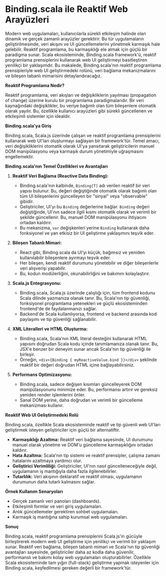 # Binding.scala ile Reaktif Web Arayüzleri

Modern web uygulamaları, kullanıcılarla sürekli etkileşim halinde olan dinamik ve gerçek zamanlı arayüzler gerektirir. Bu tür uygulamaların geliştirilmesinde, veri akışını ve UI güncellemelerini yönetmek karmaşık hale gelebilir. Reaktif programlama, bu karmaşıklığı ele almak için güçlü bir paradigma sunar. Scala ekosisteminde, Binding.scala framework'ü, reaktif programlama prensiplerini kullanarak web UI geliştirmeyi basitleştiren yenilikçi bir yaklaşımdır. Bu makalede, Binding.scala'nın reaktif programlama prensipleriyle web UI geliştirmedeki rolünü, veri bağlama mekanizmalarını ve bileşen tabanlı mimarisini detaylandıracağız.

**Reaktif Programlama Nedir?**

Reaktif programlama, veri akışları ve değişikliklerin yayılması (propagation of change) üzerine kurulu bir programlama paradigmalarıdır. Bir veri kaynağındaki değişiklikler, bu veriye bağımlı olan tüm bileşenlere otomatik olarak yayılır. Bu, özellikle kullanıcı arayüzleri gibi sürekli güncellenen ve etkileşimli sistemler için idealdir.

**Binding.scala'ya Giriş**

Binding.scala, Scala.js üzerinde çalışan ve reaktif programlama prensiplerini kullanarak web UI'ları oluşturmayı sağlayan bir framework'tür. Temel amacı, veri değişikliklerini otomatik olarak UI'ya yansıtarak geliştiricilerin manuel DOM manipülasyonu veya karmaşık durum yönetimiyle uğraşmasını engellemektir.

**Binding.scala'nın Temel Özellikleri ve Avantajları**

1.  **Reaktif Veri Bağlama (Reactive Data Binding):**
    *   Binding.scala'nın kalbinde, `Binding[T]` adı verilen reaktif bir veri yapısı bulunur. Bu, değeri değiştiğinde otomatik olarak bağımlı olan tüm UI bileşenlerini güncelleyen bir "sinyal" veya "observable" gibidir.
    *   Geliştiriciler, UI'yı bu `Binding` değerlerine bağlar. `Binding` değeri değiştiğinde, UI'nın sadece ilgili kısmı otomatik olarak ve verimli bir şekilde güncellenir. Bu, manuel DOM manipülasyonu ihtiyacını ortadan kaldırır.
    *   Bu mekanizma, `var` değişkenleri yerine `Binding` kullanarak daha fonksiyonel ve yan etkisiz bir UI geliştirme yaklaşımını teşvik eder.

2.  **Bileşen Tabanlı Mimari:**
    *   React gibi, Binding.scala da UI'yı küçük, bağımsız ve yeniden kullanılabilir bileşenlere ayırmayı teşvik eder.
    *   Her bileşen, kendi reaktif durumunu yönetebilir ve diğer bileşenlerle veri alışverişi yapabilir.
    *   Bu, kodun modülerliğini, okunabilirliğini ve bakımını kolaylaştırır.

3.  **Scala.js Entegrasyonu:**
    *   Binding.scala, Scala.js üzerinde çalıştığı için, tüm frontend kodunu Scala dilinde yazmanıza olanak tanır. Bu, Scala'nın tip güvenliği, fonksiyonel programlama yetenekleri ve güçlü ekosisteminden frontend'de de faydalanmanızı sağlar.
    *   Backend'de Scala kullanılıyorsa, frontend ve backend arasında kod paylaşımı ve tip güvenliği sağlanabilir.

4.  **XML Literalleri ve HTML Oluşturma:**
    *   Binding.scala, Scala'nın XML literal desteğini kullanarak HTML yapısını doğrudan Scala kodu içinde tanımlamanıza olanak tanır. Bu, JSX'e benzer bir deneyim sunar ancak Scala'nın tip güvenliği ile birleşir.
    *   Örneğin, `<div>{Binding { myReactiveValue.bind }}</div>` şeklinde reaktif bir değeri doğrudan HTML içine bağlayabilirsiniz.

5.  **Performans Optimizasyonu:**
    *   Binding.scala, sadece değişen kısımları güncelleyerek DOM manipülasyonunu minimize eder. Bu, performansı artırır ve gereksiz yeniden render işlemlerini önler.
    *   Sanal DOM yerine, daha doğrudan ve verimli bir güncelleme mekanizması kullanır.

**Reaktif Web UI Geliştirmedeki Rolü**

Binding.scala, özellikle Scala ekosisteminde reaktif ve tip güvenli web UI'ları geliştirmek isteyen geliştiriciler için güçlü bir alternatiftir.

*   **Karmaşıklığı Azaltma:** Reaktif veri bağlama sayesinde, UI durumunu manuel olarak yönetme ve DOM'u güncelleme karmaşıklığını ortadan kaldırır.
*   **Hata Azaltma:** Scala'nın tip sistemi ve reaktif prensipler, çalışma zamanı hatalarını azaltmaya yardımcı olur.
*   **Geliştirici Verimliliği:** Geliştiriciler, UI'nın nasıl güncelleneceğiyle değil, uygulamanın iş mantığıyla daha fazla ilgilenebilirler.
*   **Tutarlılık:** Veri akışının deklaratif ve reaktif olması, uygulamanın durumunun daha tutarlı kalmasını sağlar.

**Örnek Kullanım Senaryoları**

*   Gerçek zamanlı veri panoları (dashboards).
*   Etkileşimli formlar ve veri giriş uygulamaları.
*   Anlık güncellemeler gerektiren sohbet uygulamaları.
*   Karmaşık iş mantığına sahip kurumsal web uygulamaları.

**Sonuç**

Binding.scala, reaktif programlama prensiplerini Scala.js'in gücüyle birleştirerek modern web UI geliştirme için yenilikçi ve verimli bir yaklaşım sunar. Reaktif veri bağlama, bileşen tabanlı mimari ve Scala'nın tip güvenliği avantajları sayesinde, geliştiriciler daha az kodla daha güvenilir, performanslı ve bakımı kolay web uygulamaları oluşturabilirler. Özellikle Scala ekosisteminde tam yığın (full-stack) geliştirme yapmak isteyenler için Binding.scala, keşfedilmesi gereken değerli bir framework'tür.